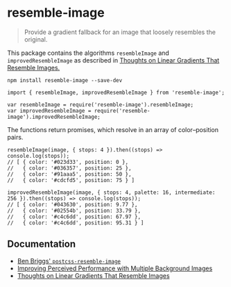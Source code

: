 # resemble-image

> Provide a gradient fallback for an image that loosely resembles the original.

This package contains the algorithms `resembleImage` and `improvedResembleImage` as described in [Thoughts on Linear Gradients That Resemble Images.][3]

```
npm install resemble-image --save-dev
```

```
import { resembleImage, improvedResembleImage } from 'resemble-image';
```

```
var resembleImage = require('resemble-image').resembleImage;
var improvedResembleImage = require('resemble-image').improvedResembleImage;
```

The functions return promises, which resolve in an array of color–position pairs.
```
resembleImage(image, { stops: 4 }).then((stops) => console.log(stops));
// [ { color: '#023d33', position: 0 },
//   { color: '#036357', position: 25 },
//   { color: '#91aaa5', position: 50 },
//   { color: '#cdcfd5', position: 75 } ]

improvedResembleImage(image, { stops: 4, palette: 16, intermediate: 256 }).then((stops) => console.log(stops));
// [ { color: '#043630', position: 9.77 },
//   { color: '#02554b', position: 33.79 },
//   { color: '#c4c6dd', position: 67.97 },
//   { color: '#c4c6dd', position: 95.31 } ]
```

## Documentation
* [Ben Briggs' `postcss-resemble-image`][1]
* [Improving Perceived Performance with Multiple Background Images][2]
* [Thoughts on Linear Gradients That Resemble Images][3]

[1]: https://github.com/ben-eb/postcss-resemble-image
[2]: http://csswizardry.com/2016/10/improving-perceived-performance-with-multiple-background-images/
[3]: https://manu.ninja/thoughts-on-linear-gradients-that-resemble-images
